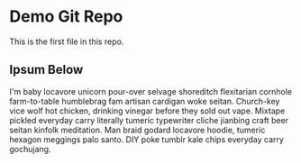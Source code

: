# Demo Git Repo

This is the first file in this repo.

## Ipsum Below

I'm baby locavore unicorn pour-over selvage shoreditch flexitarian cornhole farm-to-table humblebrag fam artisan cardigan woke seitan. Church-key vice wolf hot chicken, drinking vinegar before they sold out vape. Mixtape pickled everyday carry literally tumeric typewriter cliche jianbing craft beer seitan kinfolk meditation. Man braid godard locavore hoodie, tumeric hexagon meggings palo santo. DIY poke tumblr kale chips everyday carry gochujang.
